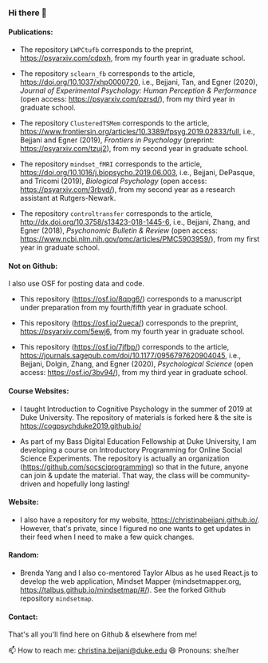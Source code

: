 ### Hi there 👋

#### Publications:

* The repository `LWPCtufb` corresponds to the preprint, https://psyarxiv.com/cdpxh, from my fourth year in graduate school.

* The repository `sclearn_fb` corresponds to the article, https://doi.org/10.1037/xhp0000720, i.e., Bejjani, Tan, and Egner (2020), *Journal of Experimental Psychology: Human Perception & Performance* (open access: https://psyarxiv.com/pzrsd/), from my third year in graduate school.

* The repository `ClusteredTSMem` corresponds to the article, https://www.frontiersin.org/articles/10.3389/fpsyg.2019.02833/full, i.e., Bejjani and Egner (2019), *Frontiers in Psychology* (preprint: https://psyarxiv.com/tzuj2), from my second year in graduate school.

* The repository `mindset_fMRI` corresponds to the article, https://doi.org/10.1016/j.biopsycho.2019.06.003, i.e., Bejjani, DePasque, and Tricomi (2019), *Biological Psychology* (open access: https://psyarxiv.com/3rbvd/), from my second year as a research assistant at Rutgers-Newark.

* The repository `controltransfer` corresponds to the article, http://dx.doi.org/10.3758/s13423-018-1445-6, i.e., Bejjani, Zhang, and Egner (2018), *Psychonomic Bulletin & Review* (open access: https://www.ncbi.nlm.nih.gov/pmc/articles/PMC5903959/), from my first year in graduate school.

#### Not on Github:

I also use OSF for posting data and code.

* This repository (https://osf.io/8qpg6/) corresponds to a manuscript under preparation from my fourth/fifth year in graduate school.

* This repository (https://osf.io/2ueca/) corresponds to the preprint, https://psyarxiv.com/5ewj6, from my fourth year in graduate school.

* This repository (https://osf.io/7jfbp/) corresponds to the article, https://journals.sagepub.com/doi/10.1177/0956797620904045, i.e., Bejjani, Dolgin, Zhang, and Egner (2020), *Psychological Science* (open access: https://osf.io/3bv94/), from my third year in graduate school.

#### Course Websites:

* I taught Introduction to Cognitive Psychology in the summer of 2019 at Duke University. The repository of materials is forked here & the site is https://cogpsychduke2019.github.io/

* As part of my Bass Digital Education Fellowship at Duke University, I am developing a course on Introductory Programming for Online Social Science Experiments. The repository is actually an organization (https://github.com/socsciprogramming) so that in the future, anyone can join & update the material. That way, the class will be community-driven and hopefully long lasting!

#### Website:

* I also have a repository for my website, https://christinabejjani.github.io/. However, that's private, since I figured no one wants to get updates in their feed when I need to make a few quick changes.

#### Random:

* Brenda Yang and I also co-mentored Taylor Albus as he used React.js to develop the web application, Mindset Mapper (mindsetmapper.org, https://talbus.github.io/mindsetmap/#/). See the forked Github repository `mindsetmap`.

#### Contact:

That's all you'll find here on Github & elsewhere from me!

📫 How to reach me: christina.bejjani@duke.edu
😄 Pronouns: she/her
